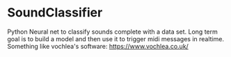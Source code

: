 # SoundClassifier
Python Neural net to classify sounds complete with a data set.
Long term goal is to build a model and then use it to trigger midi messages in realtime.
Something like vochlea's software: https://www.vochlea.co.uk/
